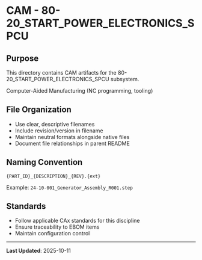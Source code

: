 # CAM - 80-20_START_POWER_ELECTRONICS_SPCU

## Purpose

This directory contains CAM artifacts for the 80-20_START_POWER_ELECTRONICS_SPCU subsystem.

Computer-Aided Manufacturing (NC programming, tooling)

## File Organization

- Use clear, descriptive filenames
- Include revision/version in filename
- Maintain neutral formats alongside native files
- Document file relationships in parent README

## Naming Convention

```
{PART_ID}_{DESCRIPTION}_{REV}.{ext}
```

Example: `24-10-001_Generator_Assembly_R001.step`

## Standards

- Follow applicable CAx standards for this discipline
- Ensure traceability to EBOM items
- Maintain configuration control

---

**Last Updated**: 2025-10-11
